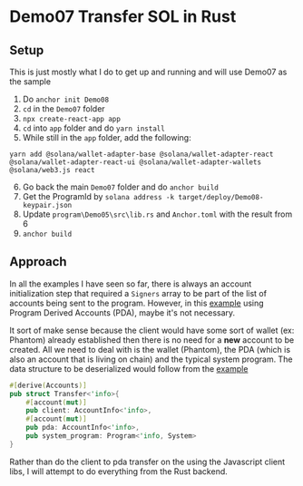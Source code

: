 # Demo07 Transfer SOL in Rust

## Setup
This is just mostly what I do to get up and running and will use Demo07 as the sample
1. Do `anchor init Demo08`
2. `cd` in the `Demo07` folder
3. `npx create-react-app app`
4. `cd` into `app` folder and do `yarn install`
5. While still in the `app` folder, add the following:
```
yarn add @solana/wallet-adapter-base @solana/wallet-adapter-react @solana/wallet-adapter-react-ui @solana/wallet-adapter-wallets @solana/web3.js react
```
6. Go back the main `Demo07` folder and do `anchor build`
7. Get the ProgramId by `solana address -k target/deploy/Demo08-keypair.json`
8. Update `program\Demo05\src\lib.rs` and `Anchor.toml` with the result from 6
9. `anchor build`

## Approach
In all the examples I have seen so far, there is always an account initialization step that required a `Signers` 
array to be part of the list of accounts being sent to the program. However, in this [example](https://github.com/Kriptikz/anchor-pda-transfer-sol) using Program Derived 
Accounts (PDA), maybe it's not necessary. 

It sort of make sense because the client would have some sort of wallet (ex: Phantom) already established then there 
is no need for a **new** account to be created. All we need to deal with is the wallet (Phantom), the PDA (which is 
also an account that is living on chain) and the typical system program. The data structure to be deserialized would 
follow from the [example](https://github.com/Kriptikz/anchor-pda-transfer-sol)   
```rust
#[derive(Accounts)]
pub struct Transfer<'info>{
    #[account(mut)]
    pub client: AccountInfo<'info>,
    #[account(mut)]
    pub pda: AccountInfo<'info>,
    pub system_program: Program<'info, System>
}
```

Rather than do the client to pda transfer on the using the Javascript client libs, I will attempt to do everything 
from the Rust backend.